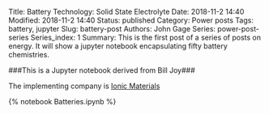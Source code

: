 Title: Battery Technology: Solid State Electrolyte
Date: 2018-11-2 14:40
Modified: 2018-11-2 14:40
Status: published
Category: Power posts
Tags: battery, jupyter
Slug: battery-post
Authors: John Gage
Series: power-post-series
Series_index: 1
Summary: This is the first post of a series of posts on energy. It will show a jupyter notebook encapsulating fifty battery chemistries.

###This is a Jupyter notebook derived from Bill Joy###

The implementing company is [Ionic Materials](https://ionicmaterials.com/)

{% notebook   Batteries.ipynb %}
